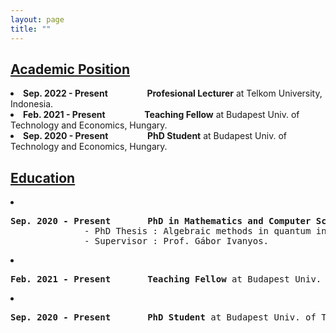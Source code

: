 ```yaml
---
layout: page
title: ""
---
```

<h2><u>Academic Position</u></h2>
<li><b>Sep. 2022 - Present &emsp;&emsp;&emsp;&emsp; Profesional Lecturer</b> at Telkom University, Indonesia.</li>
<li><b>Feb. 2021 - Present &emsp;&emsp;&emsp;&emsp; Teaching Fellow</b> at Budapest Univ. of Technology and Economics, Hungary.</li>
<li><b>Sep. 2020 - Present &emsp;&emsp;&emsp;&emsp; PhD Student</b> at Budapest Univ. of Technology and Economics, Hungary.</li>

<h2><u>Education</u></h2>
<li><pre><b>Sep. 2020 - Present       PhD in Mathematics and Computer Science</b> at Budapest Univ. of Technology and Economics, Hungary.
              - PhD Thesis : Algebraic methods in quantum information processing
              - Supervisor : Prof. Gábor Ivanyos.</pre></li>
<li><pre><b>Feb. 2021 - Present       Teaching Fellow</b> at Budapest Univ. of Technology and Economics, Hungary.</pre></li>
<li><pre><b>Sep. 2020 - Present       PhD Student</b> at Budapest Univ. of Technology and Economics, Hungary.</pre></li>
